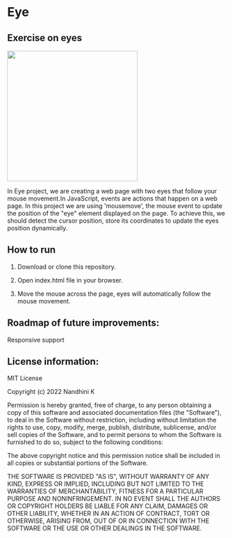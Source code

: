 # Eye

## Exercise on eyes

<img src= "oneeye.png" width='300'/>

In Eye project, we are creating a web page with two eyes that follow
your mouse movement.In JavaScript, events are actions that happen on a
web page. In this project we are using 'mousemove', the mouse event to
update the position of the "eye" element displayed on the page. To
achieve this, we should detect the cursor position, store its
coordinates to update the eyes position dynamically.

## How to run

1. Download or clone this repository.

2. Open index.html file in your browser.

3. Move the mouse across the page, eyes will automatically follow the mouse movement.

## Roadmap of future improvements:

Responsive support

## License information:

MIT License

Copyright (c) 2022 Nandhini K

Permission is hereby granted, free of charge, to any person obtaining a copy
of this software and associated documentation files (the "Software"), to deal
in the Software without restriction, including without limitation the rights
to use, copy, modify, merge, publish, distribute, sublicense, and/or sell
copies of the Software, and to permit persons to whom the Software is
furnished to do so, subject to the following conditions:

The above copyright notice and this permission notice shall be included in all
copies or substantial portions of the Software.

THE SOFTWARE IS PROVIDED "AS IS", WITHOUT WARRANTY OF ANY KIND, EXPRESS OR
IMPLIED, INCLUDING BUT NOT LIMITED TO THE WARRANTIES OF MERCHANTABILITY,
FITNESS FOR A PARTICULAR PURPOSE AND NONINFRINGEMENT. IN NO EVENT SHALL THE
AUTHORS OR COPYRIGHT HOLDERS BE LIABLE FOR ANY CLAIM, DAMAGES OR OTHER
LIABILITY, WHETHER IN AN ACTION OF CONTRACT, TORT OR OTHERWISE, ARISING FROM,
OUT OF OR IN CONNECTION WITH THE SOFTWARE OR THE USE OR OTHER DEALINGS IN THE
SOFTWARE.
